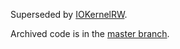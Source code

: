 Superseded by [IOKernelRW](https://github.com/Siguza/IOKernelRW).

Archived code is in the [master branch](https://github.com/Siguza/hsp4/tree/master).
